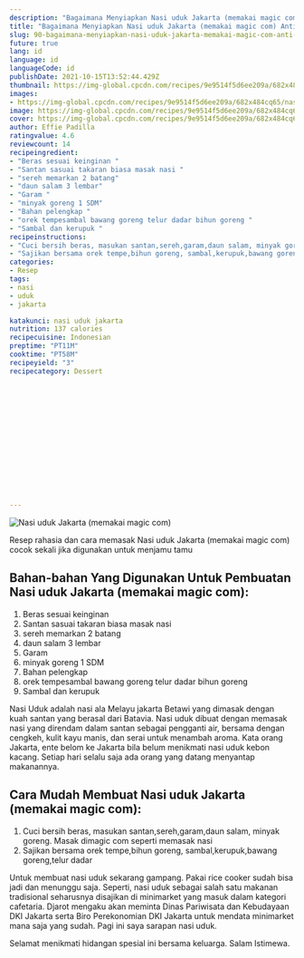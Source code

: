```yaml
---
description: "Bagaimana Menyiapkan Nasi uduk Jakarta (memakai magic com) Anti Gagal"
title: "Bagaimana Menyiapkan Nasi uduk Jakarta (memakai magic com) Anti Gagal"
slug: 90-bagaimana-menyiapkan-nasi-uduk-jakarta-memakai-magic-com-anti-gagal
future: true
lang: id
language: id
languageCode: id
publishDate: 2021-10-15T13:52:44.429Z 
thumbnail: https://img-global.cpcdn.com/recipes/9e9514f5d6ee209a/682x484cq65/nasi-uduk-jakarta-memakai-magic-com-foto-resep-utama.png
images:
- https://img-global.cpcdn.com/recipes/9e9514f5d6ee209a/682x484cq65/nasi-uduk-jakarta-memakai-magic-com-foto-resep-utama.png
image: https://img-global.cpcdn.com/recipes/9e9514f5d6ee209a/682x484cq65/nasi-uduk-jakarta-memakai-magic-com-foto-resep-utama.png
cover: https://img-global.cpcdn.com/recipes/9e9514f5d6ee209a/682x484cq65/nasi-uduk-jakarta-memakai-magic-com-foto-resep-utama.png
author: Effie Padilla
ratingvalue: 4.6
reviewcount: 14
recipeingredient:
- "Beras sesuai keinginan "
- "Santan sasuai takaran biasa masak nasi "
- "sereh memarkan 2 batang"
- "daun salam 3 lembar"
- "Garam "
- "minyak goreng 1 SDM"
- "Bahan pelengkap "
- "orek tempesambal bawang goreng telur dadar bihun goreng "
- "Sambal dan kerupuk "
recipeinstructions:
- "Cuci bersih beras, masukan santan,sereh,garam,daun salam, minyak goreng. Masak dimagic com seperti memasak nasi"
- "Sajikan bersama orek tempe,bihun goreng, sambal,kerupuk,bawang goreng,telur dadar"
categories:
- Resep
tags:
- nasi
- uduk
- jakarta

katakunci: nasi uduk jakarta 
nutrition: 137 calories
recipecuisine: Indonesian
preptime: "PT11M"
cooktime: "PT58M"
recipeyield: "3"
recipecategory: Dessert


     
    
    
    
    
    
    
    
    
    
    
      
    
---
```



![Nasi uduk Jakarta (memakai magic com)](https://img-global.cpcdn.com/recipes/9e9514f5d6ee209a/682x484cq65/nasi-uduk-jakarta-memakai-magic-com-foto-resep-utama.png)

Resep rahasia dan cara memasak  Nasi uduk Jakarta (memakai magic com) cocok sekali jika digunakan untuk menjamu tamu

<!--inarticleads1-->

## Bahan-bahan Yang Digunakan Untuk Pembuatan Nasi uduk Jakarta (memakai magic com):

1. Beras sesuai keinginan 
1. Santan sasuai takaran biasa masak nasi 
1. sereh memarkan 2 batang
1. daun salam 3 lembar
1. Garam 
1. minyak goreng 1 SDM
1. Bahan pelengkap 
1. orek tempesambal bawang goreng telur dadar bihun goreng 
1. Sambal dan kerupuk 

Nasi Uduk adalah nasi ala Melayu jakarta Betawi yang dimasak dengan kuah santan yang berasal dari Batavia. Nasi uduk dibuat dengan memasak nasi yang direndam dalam santan sebagai pengganti air, bersama dengan cengkeh, kulit kayu manis, dan serai untuk menambah aroma. Kata orang Jakarta, ente belom ke Jakarta bila belum menikmati nasi uduk kebon kacang. Setiap hari selalu saja ada orang yang datang menyantap makanannya. 

<!--inarticleads2-->

## Cara Mudah Membuat Nasi uduk Jakarta (memakai magic com):

1. Cuci bersih beras, masukan santan,sereh,garam,daun salam, minyak goreng. Masak dimagic com seperti memasak nasi
1. Sajikan bersama orek tempe,bihun goreng, sambal,kerupuk,bawang goreng,telur dadar


Untuk membuat nasi uduk sekarang gampang. Pakai rice cooker sudah bisa jadi dan menunggu saja. Seperti, nasi uduk sebagai salah satu makanan tradisional seharusnya disajikan di minimarket yang masuk dalam kategori cafetaria. Djarot mengaku akan meminta Dinas Pariwisata dan Kebudayaan DKI Jakarta serta Biro Perekonomian DKI Jakarta untuk mendata minimarket mana saja yang sudah. Pagi ini saya sarapan nasi uduk. 

Selamat menikmati hidangan spesial ini bersama keluarga. Salam Istimewa.
